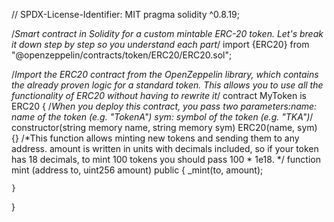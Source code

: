 // SPDX-License-Identifier: MIT
pragma solidity ^0.8.19;

/*Smart contract in Solidity for a custom mintable ERC-20 token.
Let's break it down step by step so you understand each part*/
import {ERC20} from "@openzeppelin/contracts/token/ERC20/ERC20.sol";

/*Import the ERC20 contract from the OpenZeppelin library, which contains the already 
proven logic for a standard token. This allows you to use all the functionality of ERC20
 without having to rewrite it*/
contract MyToken is ERC20 {
    /*When you deploy this contract, you pass two parameters:name: name of the token (e.g. "TokenA")
    sym: symbol of the token (e.g. "TKA")*/
    constructor(string memory name, string memory sym)
     ERC20(name, sym) {}
/*This function allows minting new tokens and sending them to any address. 
amount is written in units with decimals included, so if your token has 18 decimals,
 to mint 100 tokens you should pass 100 * 1e18. */
     function mint (address to, uint256 amount) public { 
         _mint(to, amount);   
        
    }
    
}
